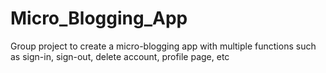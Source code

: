 # Micro_Blogging_App
Group project to create a micro-blogging app with multiple functions such as sign-in, sign-out, delete account, profile page, etc
